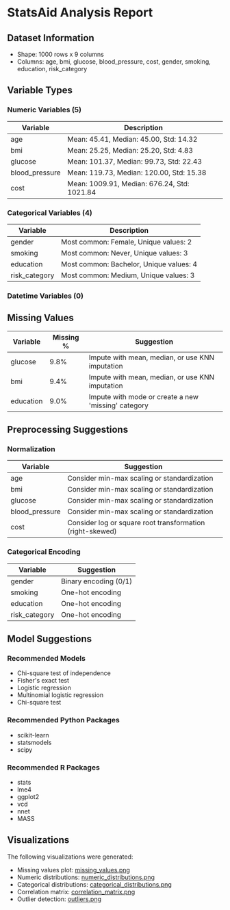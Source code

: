 # StatsAid Analysis Report

## Dataset Information

- Shape: 1000 rows x 9 columns
- Columns: age, bmi, glucose, blood_pressure, cost, gender, smoking, education, risk_category

## Variable Types

### Numeric Variables (5)

| Variable | Description |
|----------|-------------|
| age | Mean: 45.41, Median: 45.00, Std: 14.32 |
| bmi | Mean: 25.25, Median: 25.20, Std: 4.83 |
| glucose | Mean: 101.37, Median: 99.73, Std: 22.43 |
| blood_pressure | Mean: 119.73, Median: 120.00, Std: 15.38 |
| cost | Mean: 1009.91, Median: 676.24, Std: 1021.84 |

### Categorical Variables (4)

| Variable | Description |
|----------|-------------|
| gender | Most common: Female, Unique values: 2 |
| smoking | Most common: Never, Unique values: 3 |
| education | Most common: Bachelor, Unique values: 4 |
| risk_category | Most common: Medium, Unique values: 3 |

### Datetime Variables (0)

## Missing Values

| Variable | Missing % | Suggestion |
|----------|-----------|------------|
| glucose | 9.8% | Impute with mean, median, or use KNN imputation |
| bmi | 9.4% | Impute with mean, median, or use KNN imputation |
| education | 9.0% | Impute with mode or create a new 'missing' category |

## Preprocessing Suggestions

### Normalization

| Variable | Suggestion |
|----------|------------|
| age | Consider min-max scaling or standardization |
| bmi | Consider min-max scaling or standardization |
| glucose | Consider min-max scaling or standardization |
| blood_pressure | Consider min-max scaling or standardization |
| cost | Consider log or square root transformation (right-skewed) |

### Categorical Encoding

| Variable | Suggestion |
|----------|------------|
| gender | Binary encoding (0/1) |
| smoking | One-hot encoding |
| education | One-hot encoding |
| risk_category | One-hot encoding |

## Model Suggestions

### Recommended Models

- Chi-square test of independence
- Fisher's exact test
- Logistic regression
- Multinomial logistic regression
- Chi-square test

### Recommended Python Packages

- scikit-learn
- statsmodels
- scipy

### Recommended R Packages

- stats
- lme4
- ggplot2
- vcd
- nnet
- MASS

## Visualizations

The following visualizations were generated:

- Missing values plot: [missing_values.png](missing_values.png)
- Numeric distributions: [numeric_distributions.png](numeric_distributions.png)
- Categorical distributions: [categorical_distributions.png](categorical_distributions.png)
- Correlation matrix: [correlation_matrix.png](correlation_matrix.png)
- Outlier detection: [outliers.png](outliers.png)
